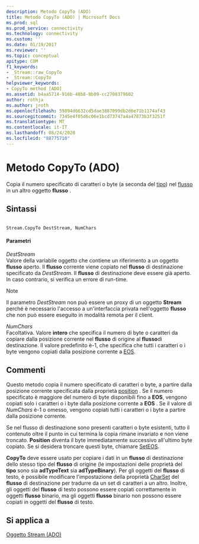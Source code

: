 ```yaml
---
description: Metodo CopyTo (ADO)
title: Metodo CopyTo (ADO) | Microsoft Docs
ms.prod: sql
ms.prod_service: connectivity
ms.technology: connectivity
ms.custom: ''
ms.date: 01/19/2017
ms.reviewer: ''
ms.topic: conceptual
apitype: COM
f1_keywords:
- _Stream::raw_CopyTo
- _Stream::CopyTo
helpviewer_keywords:
- CopyTo method [ADO]
ms.assetid: b4aa5714-916b-48b8-8b09-cc2708379602
author: rothja
ms.author: jroth
ms.openlocfilehash: 59894d6632cd5dae3887099db2d6e71b1174af43
ms.sourcegitcommit: 7345e4f05d6c06e1bcd73747a4a47873b3f3251f
ms.translationtype: MT
ms.contentlocale: it-IT
ms.lasthandoff: 08/24/2020
ms.locfileid: "88775710"
---
```

# <a name="copyto-method-ado"></a>Metodo CopyTo (ADO)
Copia il numero specificato di caratteri o byte (a seconda del [tipo](./type-property-ado-stream.md)) nel [flusso](./stream-object-ado.md) in un altro oggetto **flusso** .  
  
## <a name="syntax"></a>Sintassi  
  
```  
  
Stream.CopyTo DestStream, NumChars  
```  
  
#### <a name="parameters"></a>Parametri  
 *DestStream*  
 Valore della variabile oggetto che contiene un riferimento a un oggetto **flusso** aperto. Il **flusso** corrente viene copiato nel **flusso** di destinazione specificato da *DestStream*. Il **flusso** di destinazione deve essere già aperto. In caso contrario, si verifica un errore di run-time.  
  
> [!NOTE]
>  Il parametro *DestStream* non può essere un proxy di un oggetto **Stream** perché è necessario l'accesso a un'interfaccia privata nell'oggetto **flusso** che non può essere eseguito in modalità remota per il client.  
  
 *NumChars*  
 Facoltativa. Valore **intero** che specifica il numero di byte o caratteri da copiare dalla posizione corrente nel **flusso** di origine al **flusso**di destinazione. Il valore predefinito è-1, che specifica che tutti i caratteri o i byte vengono copiati dalla posizione corrente a [EOS](./eos-property.md).  
  
## <a name="remarks"></a>Commenti  
 Questo metodo copia il numero specificato di caratteri o byte, a partire dalla posizione corrente specificata dalla proprietà [position](./position-property-ado.md) . Se il numero specificato è maggiore del numero di byte disponibili fino a **EOS**, vengono copiati solo i caratteri o i byte dalla posizione corrente a **EOS** . Se il valore di *NumChars* è-1 o omesso, vengono copiati tutti i caratteri o i byte a partire dalla posizione corrente.  
  
 Se nel flusso di destinazione sono presenti caratteri o byte esistenti, tutto il contenuto oltre il punto in cui termina la copia rimane invariato e non viene troncato. **Position** diventa il byte immediatamente successivo all'ultimo byte copiato. Se si desidera troncare questi byte, chiamare [SetEOS](./seteos-method.md).  
  
 **CopyTo** deve essere usato per copiare i dati in un **flusso** di destinazione dello stesso tipo del **flusso** di origine (le impostazioni delle proprietà del **tipo** sono sia **adTypeText** sia **adTypeBinary**). Per gli oggetti del **flusso** di testo, è possibile modificare l'impostazione della proprietà [CharSet](./charset-property-ado.md) del **flusso** di destinazione per tradurre da un set di caratteri a un altro. Inoltre, gli oggetti del **flusso** di testo possono essere copiati correttamente in oggetti **flusso** binario, ma gli oggetti **flusso** binario non possono essere copiati in oggetti del **flusso** di testo.  
  
## <a name="applies-to"></a>Si applica a  
 [Oggetto Stream (ADO)](./stream-object-ado.md)
